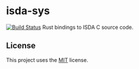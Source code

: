 # isda-sys

[![Build Status](https://travis-ci.org/jakeschurch/isda-sys.svg?branch=master)](https://travis-ci.org/jakeschurch/isda-sys)
Rust bindings to ISDA C source code.

## License
This project uses the [MIT](LICENSE) license.
